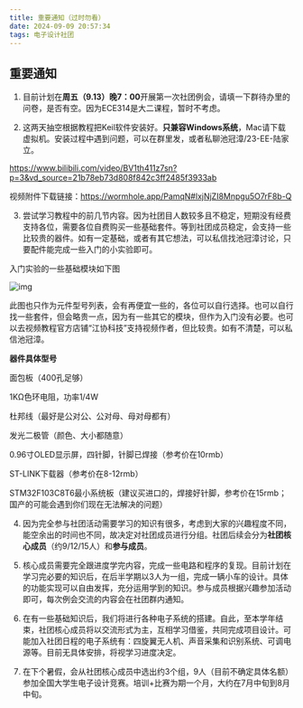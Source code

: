 ```yaml
---
title: 重要通知（过时勿看）
date: 2024-09-09 20:57:34
tags: 电子设计社团
---
```


## 重要通知

1. 目前计划在**周五（9.13）晚7：00**开展第一次社团例会，请填一下群待办里的问卷，是否有空。因为ECE314是大二课程，暂时不考虑。

 

2. 这两天抽空根据教程把Keil软件安装好。**只兼容Windows系统**，Mac请下载虚拟机。安装过程中遇到问题，可以在群里发，或者私聊池冠漳/23-EE-陆家立。

https://www.bilibili.com/video/BV1th411z7sn?p=3&vd_source=21b78eb73d808f842c3ff2485f3933ab

 视频附件下载链接：https://wormhole.app/PamqN#lxjNjZI8Mnpgu5O7rF8b-Q

3. 尝试学习教程中的前几节内容。因为社团目人数较多且不稳定，短期没有经费支持各位，需要各位自费购买一些基础套件。等到社团成员稳定，会支持一些比较贵的器件。如有一定基础，或者有其它想法，可以私信找池冠漳讨论，只要配件能完成一些入门的小实验即可。

入门实验的一些基础模块如下图

![img](https://s2.loli.net/2024/09/09/zglwCnd2THLux5Y.jpg) 

此图也只作为元件型号列表，会有再便宜一些的，各位可以自行选择。也可以自行找一些套件，但会略贵一点，因为有一些其它的模块，但作为入门没有必要。也可以去视频教程官方店铺“江协科技”支持视频作者，但比较贵。如有不清楚，可以私信池冠漳。

 

**器件具体型号**

面包板（400孔足够）

1KΩ色环电阻，功率1/4W

杜邦线（最好是公对公、公对母、母对母都有）

发光二极管（颜色、大小都随意）

0.96寸OLED显示屏，四针脚，针脚已焊接（参考价在10rmb）

ST-LINK下载器（参考价在8-12rmb）

STM32F103C8T6最小系统板（建议买进口的，焊接好针脚，参考价在15rmb；国产的可能会遇到你们现在无法解决的问题）

 

 

4. 因为完全参与社团活动需要学习的知识有很多，考虑到大家的兴趣程度不同，能空余出的时间也不同，故决定对社团成员进行分组。社团后续会分为**社团核心成员**（约9/12/15人）和**参与成员**。

 

5. 核心成员需要完全跟进度学完内容，完成一些电路和程序的复现。目前计划在学习完必要的知识后，在后半学期以3人为一组，完成一辆小车的设计。具体的功能实现可以自由发挥，充分运用学到的知识。参与成员根据兴趣参加活动即可，每次例会交流的内容会在社团群内通知。

 

6. 在有一些基础知识后，我们将进行各种电子系统的搭建。自此，至本学年结束，社团核心成员将以交流形式为主，互相学习借鉴，共同完成项目设计。可能加入社团日程的电子系统有：四旋翼无人机、声音采集和识别系统、可调电源等。目前无具体安排，将视学习进度决定。

 

7. 在下个暑假，会从社团核心成员中选出约3个组，9人（目前不确定具体名额）参加全国大学生电子设计竞赛。培训+比赛为期一个月，大约在7月中旬到8月中旬。
